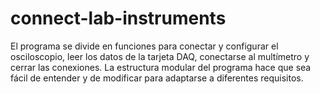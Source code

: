 # connect-lab-instruments
El programa se divide en funciones para conectar y configurar el osciloscopio, leer los datos de la tarjeta DAQ, conectarse al multímetro y cerrar las conexiones. La estructura modular del programa hace que sea fácil de entender y de modificar para adaptarse a diferentes requisitos.
